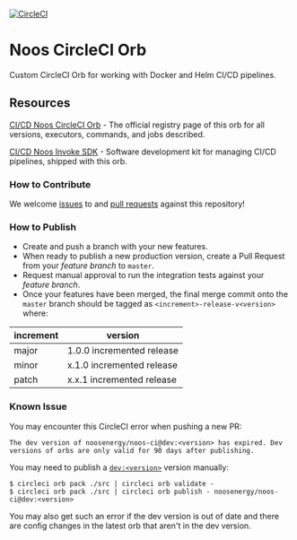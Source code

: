 [![CircleCI](https://circleci.com/gh/noosenergy/noos-circleci-orb.svg?style=svg&circle-token=9f3de0b8378330e0e1ff6bb296f04e31eed67d77)](https://circleci.com/gh/noosenergy/noos-circleci-orb)

# Noos CircleCI Orb

Custom CircleCI Orb for working with Docker and Helm CI/CD pipelines.

## Resources

[CI/CD Noos CircleCI Orb](https://circleci.com/developer/orbs/orb/noosenergy/noos-ci) - The official registry page of this orb for all versions, executors, commands, and jobs described.

[CI/CD Noos Invoke SDK](https://pypi.org/project/noos-inv) - Software development kit for managing CI/CD pipelines, shipped with this orb.

### How to Contribute

We welcome [issues](https://github.com/noosenergy/noos-circleci-orb/issues) to and [pull requests](https://github.com/noosenergy/noos-circleci-orb/pulls) against this repository!

### How to Publish

* Create and push a branch with your new features.
* When ready to publish a new production version, create a Pull Request from your _feature branch_ to `master`.
* Request manual approval to run the integration tests against your _feature branch_.
* Once your features have been merged, the final merge commit onto the `master` branch should be tagged as `<increment>-release-v<version>` where:

| increment | version|
| ----------| -----------|
| major     | 1.0.0 incremented release|
| minor     | x.1.0 incremented release|
| patch     | x.x.1 incremented release|

### Known Issue

You may encounter this CircleCI error when pushing a new PR:

```
The dev version of noosenergy/noos-ci@dev:<version> has expired. Dev versions of orbs are only valid for 90 days after publishing.
```

You may need to publish a [`dev:<version>`](https://github.com/noosenergy/noos-circleci-orb/blob/master/.circleci/config.yml#L21) version manually:

    $ circleci orb pack ./src | circleci orb validate -
    $ circleci orb pack ./src | circleci orb publish - noosenergy/noos-ci@dev:<version>

You may also get such an error if the dev version is out of date and there are config changes in the latest orb that aren't in the dev version.
